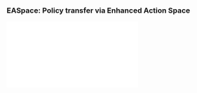 ### EASpace: Policy transfer via Enhanced Action Space

![The overview of EASpace](./Images/EASpace_Diagram.pdf)

